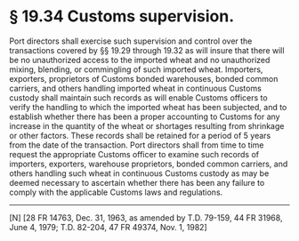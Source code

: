 # § 19.34   Customs supervision.

Port directors shall exercise such supervision and control over the transactions covered by §§ 19.29 through 19.32 as will insure that there will be no unauthorized access to the imported wheat and no unauthorized mixing, blending, or commingling of such imported wheat. Importers, exporters, proprietors of Customs bonded warehouses, bonded common carriers, and others handling imported wheat in continuous Customs custody shall maintain such records as will enable Customs officers to verify the handling to which the imported wheat has been subjected, and to establish whether there has been a proper accounting to Customs for any increase in the quantity of the wheat or shortages resulting from shrinkage or other factors. These records shall be retained for a period of 5 years from the date of the transaction. Port directors shall from time to time request the appropriate Customs officer to examine such records of importers, exporters, warehouse proprietors, bonded common carriers, and others handling such wheat in continuous Customs custody as may be deemed necessary to ascertain whether there has been any failure to comply with the applicable Customs laws and regulations.



---

[N] [28 FR 14763, Dec. 31, 1963, as amended by T.D. 79-159, 44 FR 31968, June 4, 1979; T.D. 82-204, 47 FR 49374, Nov. 1, 1982]




